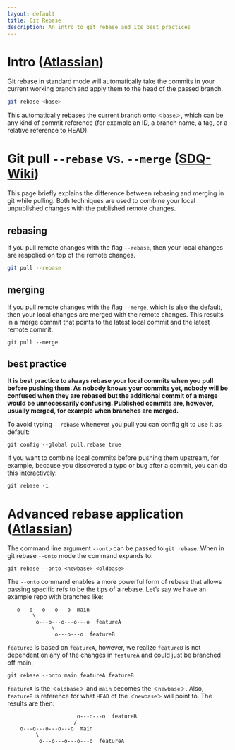 ```yaml
---
layout: default
title: Git Rebase
description: An intro to git rebase and its best practices
---
```


# Intro ([Atlassian])

Git rebase in standard mode will automatically take the commits in your current working branch and apply them to the head of the passed branch.

```bash
git rebase <base>
```

This automatically rebases the current branch onto `＜base＞`, which can be any kind of commit reference (for example an ID, a branch name, a tag, or a relative reference to HEAD).

# Git pull `--rebase` vs. `--merge` ([SDQ-Wiki])

This page briefly explains the difference between rebasing and merging in git while pulling. Both techniques are used to combine your local unpublished changes with the published remote changes.

## rebasing
If you pull remote changes with the flag `--rebase`, then your local changes are reapplied on top of the remote changes.
```bash
git pull --rebase
```
## merging
If you pull remote changes with the flag `--merge`, which is also the default, then your local changes are merged with the remote changes. This results in a merge commit that points to the latest local commit and the latest remote commit.
```
git pull --merge
```

## best practice
<b>It is best practice to always rebase your local commits when you pull before pushing them. As nobody knows your commits yet, nobody will be confused when they are rebased but the additional commit of a merge would be unnecessarily confusing. Published commits are, however, usually merged, for example when branches are merged.</b>

To avoid typing `--rebase` whenever you pull you can config git to use it as default:
```
git config --global pull.rebase true
```
If you want to combine local commits before pushing them upstream, for example, because you discovered a typo or bug after a commit, you can do this interactively:
```
git rebase -i
```

# Advanced rebase application ([Atlassian])
The command line argument `--onto` can be passed to `git rebase`. When in git rebase `--onto` mode the command expands to:
```
git rebase --onto <newbase> <oldbase>
```
The `--onto` command enables a more powerful form of rebase that allows passing specific refs to be the tips of a rebase.
Let’s say we have an example repo with branches like:

```
   o---o---o---o---o  main
        \
         o---o---o---o---o  featureA
              \
               o---o---o  featureB
```
`featureB` is based on `featureA`, however, we realize `featureB` is not dependent on any of the changes in `featureA` and could just be branched off main.
```
git rebase --onto main featureA featureB
```
`featureA` is the `＜oldbase＞` and `main` becomes the `＜newbase＞`. Also, `featureB` is reference for what `HEAD` of the `＜newbase＞` will point to. The results are then:
```
                      o---o---o  featureB
                     /
    o---o---o---o---o  main
         \
          o---o---o---o---o  featureA
```

[Atlassian]: https://www.atlassian.com/git/tutorials/rewriting-history/git-rebase

[SDQ-Wiki]: https://sdq.kastel.kit.edu/wiki/Git_pull_--rebase_vs._--merge